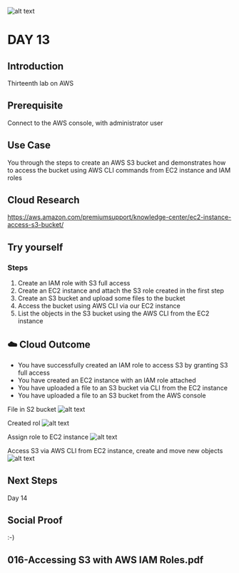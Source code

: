 ![alt text]()

# DAY 13

## Introduction
Thirteenth lab on AWS

## Prerequisite
Connect to the AWS console, with administrator user

## Use Case
You through the steps to create an AWS S3 bucket and demonstrates how to access the bucket using AWS CLI commands from EC2 instance and IAM roles

## Cloud Research
https://aws.amazon.com/premiumsupport/knowledge-center/ec2-instance-access-s3-bucket/

## Try yourself
### Steps
1. Create an IAM role with S3 full access
2. Create an EC2 instance and attach the S3 role created in the first step
3. Create an S3 bucket and upload some files to the bucket
4. Access the bucket using AWS CLI via our EC2 instance
5. List the objects in the S3 bucket using the AWS CLI from the EC2 instance

## ☁️ Cloud Outcome
* You have successfully created an IAM role to access S3 by granting S3 full access
* You have created an EC2 instance with an IAM role attached
* You have uploaded a file to an S3 bucket via CLI from the EC2 instance
* You have uploaded a file to an S3 bucket from the AWS console

File in S2 bucket
![alt text]()

Created rol
![alt text]()

Assign role to EC2 instance
![alt text]()

Access S3 via AWS CLI from EC2 instance, create and move new objects
![alt text]()

## Next Steps
Day 14

## Social Proof
:-)

## 016-Accessing S3 with AWS IAM Roles.pdf